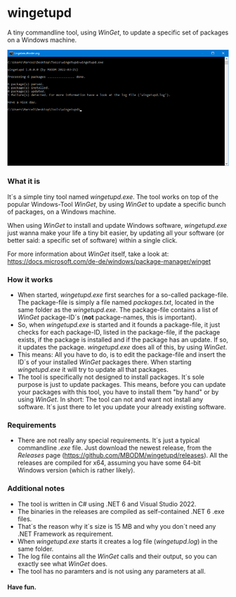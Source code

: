 # wingetupd
A tiny commandline tool, using _WinGet_, to update a specific set of packages on a Windows machine.

![wingetupd.exe](screenshot-tool.png)

### What it is
It´s a simple tiny tool named _wingetupd.exe_. The tool works on top of the popular Windows-Tool _WinGet_, by using _WinGet_ to update a specific bunch of packages, on a Windows machine.

When using _WinGet_ to install and update Windows software, _wingetupd.exe_ just wanna make your life a tiny bit easier, by updating all your software (or better said: a specific set of software) within a single click.

For more information about _WinGet_ itself, take a look at: https://docs.microsoft.com/de-de/windows/package-manager/winget

### How it works
- When started, _wingetupd.exe_ first searches for a so-called package-file. The package-file is simply a file named _packages.txt_, located in the same folder as the _wingetupd.exe_. The package-file contains a list of _WinGet_ package-ID´s (__not__ package-names, this is important).
- So, when _wingetupd.exe_ is started and it founds a package-file, it just checks for each package-ID, listed in the package-file, if the package exists, if the package is installed and if the package has an update. If so, it updates the package. _wingetupd.exe_ does all of this, by using _WinGet_.
- This means: All you have to do, is to edit the package-file and insert the ID´s of your installed _WinGet_ packages there. When starting _wingetupd.exe_ it will try to update all that packages.
- The tool is specifically not designed to install packages. It´s sole purpose is just to update packages. This means, before you can update your packages with this tool, you have to install them "by hand" or by using _WinGet_. In short: The tool can not and want not install any software. It´s just there to let you update your already existing software.

### Requirements
- There are not really any special requirements. It´s just a typical commandline _.exe_ file. Just download the newest release, from the _Releases_ page (https://github.com/MBODM/wingetupd/releases). All the releases are compiled for x64, assuming you have some 64-bit Windows version (which is rather likely).

### Additional notes
- The tool is written in C# using .NET 6 and Visual Studio 2022.
- The binaries in the releases are compiled as self-contained .NET 6 .exe files.
- That´s the reason why it´s size is 15 MB and why you don´t need any .NET Framework as requirement.
- When _wingetupd.exe_ starts it creates a log file (_wingetupd.log_) in the same folder.
- The log file contains all the _WinGet_ calls and their output, so you can exactly see what _WinGet_ does.
- The tool has no paramters and is not using any parameters at all.

#### Have fun.
